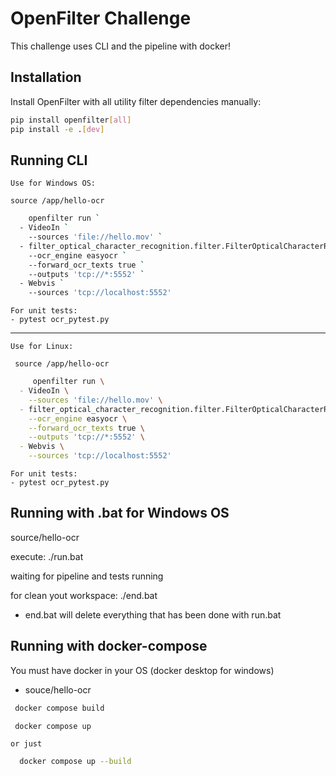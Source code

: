 # OpenFilter Challenge
 This challenge uses CLI and the pipeline with docker!

## Installation

Install OpenFilter with all utility filter dependencies manually:

```bash
pip install openfilter[all]
pip install -e .[dev]
```

## Running CLI
    Use for Windows OS: 

    source /app/hello-ocr
```bash
    openfilter run `
  - VideoIn `
    --sources 'file://hello.mov' `
  - filter_optical_character_recognition.filter.FilterOpticalCharacterRecognition `
    --ocr_engine easyocr `
    --forward_ocr_texts true `
    --outputs 'tcp://*:5552' `
  - Webvis `
    --sources 'tcp://localhost:5552'
```

    For unit tests:
    - pytest ocr_pytest.py

------------------------------
    Use for Linux:

     source /app/hello-ocr

```bash
     openfilter run \
  - VideoIn \
    --sources 'file://hello.mov' \
  - filter_optical_character_recognition.filter.FilterOpticalCharacterRecognition \
    --ocr_engine easyocr \
    --forward_ocr_texts true \
    --outputs 'tcp://*:5552' \
  - Webvis \
    --sources 'tcp://localhost:5552'
```

    For unit tests:
    - pytest ocr_pytest.py


## Running with .bat for Windows OS
 source/hello-ocr

 execute: ./run.bat

 waiting for pipeline and tests running

 for clean yout workspace: ./end.bat
  - end.bat will delete everything that has been done with run.bat


 ## Running with docker-compose

 You must have docker in your OS (docker desktop for windows)

 - souce/hello-ocr

 ```bash
  docker compose build
 ```

 ```bash
  docker compose up
 ```

    or just
```bash 
  docker compose up --build
```